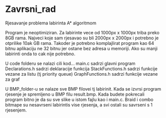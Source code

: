 # Zavrsni_rad
Rjesavanje problema labirinta A* algoritmom

Program je neoptimiziran. Za labirinte vece od 1000px x 1000px triba preko 8GB rama. Najveci koje sam rjesavao su bli 2000px x 2000px i potrebno je otprilike 10ak GB rama. Takoder je potrebno komplajlirat program kao 64 bitnu aplikaciju ne 32 bitnu jer ostane bez adresa u memoriji. Ako su manji labirinti onda to cak nije potrebno.

U code folderu se nalazi cili kod...
main.c              sadrzi glavni program
Declarations.h      sadrzi deklaracije funkcija
StackFunctions.h    sadrzi funkcije vezane za listu (tj priority queue)
GraphFunctions.h    sadrzi funkcije vezane za graf

U BMP_folder-u se nalaze sve BMP filovei tj labirinit. Kada se izvrsi program rjesenje je spremljeno u BMP filu result.bmp.
Kada budete pokrecali program bitno je da su sve slike u istom fajlu kao i main.c.
Braid i combo bitmape su nesavrseni labirintis vise rjesenja, a svi ostali su savrseni s 1 rjesenjem.

